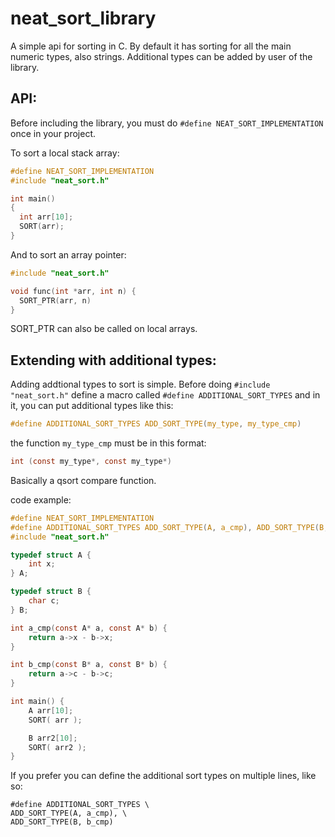 # neat_sort_library

A simple api for sorting in C. By default it has sorting for all the main numeric types, also strings. Additional types can be added by user of the library.

API:
---
Before including the library, you must do ```#define NEAT_SORT_IMPLEMENTATION``` once in your project.

To sort a local stack array:
```C
#define NEAT_SORT_IMPLEMENTATION
#include "neat_sort.h"

int main()
{
  int arr[10];
  SORT(arr);
}
```
And to sort an array pointer:
```C
#include "neat_sort.h"

void func(int *arr, int n) {
  SORT_PTR(arr, n)
}
```
SORT_PTR can also be called on local arrays.

Extending with additional types:
---
Adding addtional types to sort is simple. Before doing ```#include "neat_sort.h"``` define a macro called ```#define ADDITIONAL_SORT_TYPES``` and in it, you can put additional types like this:

```C
#define ADDITIONAL_SORT_TYPES ADD_SORT_TYPE(my_type, my_type_cmp)
```

the function ```my_type_cmp``` must be in this format: 
```C
int (const my_type*, const my_type*)
```
Basically a qsort compare function.

code example:
```C
#define NEAT_SORT_IMPLEMENTATION
#define ADDITIONAL_SORT_TYPES ADD_SORT_TYPE(A, a_cmp), ADD_SORT_TYPE(B, b_cmp)
#include "neat_sort.h"

typedef struct A {
    int x;
} A;

typedef struct B {
    char c;
} B;

int a_cmp(const A* a, const A* b) {
    return a->x - b->x;
}

int b_cmp(const B* a, const B* b) {
    return a->c - b->c;
}

int main() {
    A arr[10];
    SORT( arr );

    B arr2[10];
    SORT( arr2 );
}
```
If you prefer you can define the additional sort types on multiple lines, like so:
```
#define ADDITIONAL_SORT_TYPES \
ADD_SORT_TYPE(A, a_cmp), \
ADD_SORT_TYPE(B, b_cmp)
```



